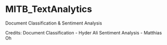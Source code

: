 # MITB_TextAnalytics
Document Classification &amp; Sentiment Analysis

Credits:
Document Classification - Hyder Ali
Sentiment Analysis - Matthias Oh
